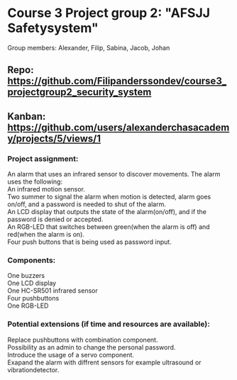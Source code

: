 # Course 3 Project group 2: "AFSJJ Safetysystem"
Group members: Alexander, Filip, Sabina, Jacob, Johan

## Repo: https://github.com/Filipanderssondev/course3_projectgroup2_security_system

## Kanban: https://github.com/users/alexanderchasacademy/projects/5/views/1

### Project assignment:  
An alarm that uses an infrared sensor to discover movements. The alarm uses the following:   
An infrared motion sensor.  
Two summer to signal the alarm when motion is detected, alarm goes on/off, and a password is needed to shut of the alarm.    
An LCD display that outputs the state of the alarm(on/off), and if the password is denied or accepted.    
An RGB-LED that switches between green(when the alarm is off) and red(when the alarm is on).  
Four push buttons that is being used as password input.  

### Components:  
One buzzers    
One LCD display  
One HC-SR501 infrared sensor  
Four pushbuttons  
One RGB-LED  

### Potential extensions (if time and resources are available):  

Replace pushbuttons with combination component.  
Possibility as an admin to change the personal password.  
Introduce the usage of a servo component.  
Exapand the alarm with diffrent sensors for example ultrasound or vibrationdetector.  
